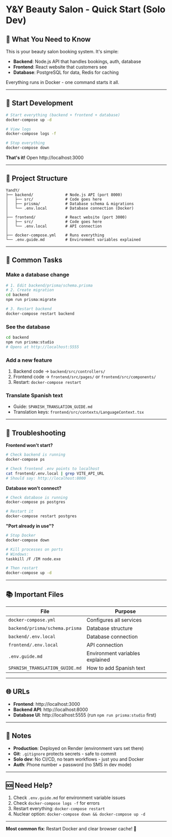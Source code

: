 # Y&Y Beauty Salon - Quick Start (Solo Dev)

## 🎯 What You Need to Know

This is your beauty salon booking system. It's simple:
- **Backend**: Node.js API that handles bookings, auth, database
- **Frontend**: React website that customers see
- **Database**: PostgreSQL for data, Redis for caching

Everything runs in Docker - one command starts it all.

---

## 🚀 Start Development

```bash
# Start everything (backend + frontend + database)
docker-compose up -d

# View logs
docker-compose logs -f

# Stop everything
docker-compose down
```

**That's it!** Open http://localhost:3000

---

## 📁 Project Structure

```
YandY/
├── backend/              # Node.js API (port 8000)
│   ├── src/              # Code goes here
│   ├── prisma/           # Database schema & migrations
│   └── .env.local        # Database connection (Docker)
│
├── frontend/             # React website (port 3000)
│   ├── src/              # Code goes here
│   └── .env.local        # API connection
│
├── docker-compose.yml    # Runs everything
└── .env.guide.md         # Environment variables explained
```

---

## 🔧 Common Tasks

### Make a database change
```bash
# 1. Edit backend/prisma/schema.prisma
# 2. Create migration
cd backend
npm run prisma:migrate

# 3. Restart backend
docker-compose restart backend
```

### See the database
```bash
cd backend
npm run prisma:studio
# Opens at http://localhost:5555
```

### Add a new feature
1. Backend code → `backend/src/controllers/`
2. Frontend code → `frontend/src/pages/` or `frontend/src/components/`
3. Restart: `docker-compose restart`

### Translate Spanish text
- Guide: `SPANISH_TRANSLATION_GUIDE.md`
- Translation keys: `frontend/src/contexts/LanguageContext.tsx`

---

## 🐛 Troubleshooting

**Frontend won't start?**
```bash
# Check backend is running
docker-compose ps

# Check frontend .env points to localhost
cat frontend/.env.local | grep VITE_API_URL
# Should say: http://localhost:8000
```

**Database won't connect?**
```bash
# Check database is running
docker-compose ps postgres

# Restart it
docker-compose restart postgres
```

**"Port already in use"?**
```bash
# Stop Docker
docker-compose down

# Kill processes on ports
# Windows:
taskkill /F /IM node.exe

# Then restart
docker-compose up -d
```

---

## 📚 Important Files

| File | Purpose |
|------|---------|
| `docker-compose.yml` | Configures all services |
| `backend/prisma/schema.prisma` | Database structure |
| `backend/.env.local` | Database connection |
| `frontend/.env.local` | API connection |
| `.env.guide.md` | Environment variables explained |
| `SPANISH_TRANSLATION_GUIDE.md` | How to add Spanish text |

---

## 🌐 URLs

- **Frontend**: http://localhost:3000
- **Backend API**: http://localhost:8000
- **Database UI**: http://localhost:5555 (run `npm run prisma:studio` first)

---

## 📝 Notes

- **Production**: Deployed on Render (environment vars set there)
- **Git**: `.gitignore` protects secrets - safe to commit
- **Solo dev**: No CI/CD, no team workflows - just you and Docker
- **Auth**: Phone number + password (no SMS in dev mode)

---

## 🆘 Need Help?

1. Check `.env.guide.md` for environment variable issues
2. Check `docker-compose logs -f` for errors
3. Restart everything: `docker-compose restart`
4. Nuclear option: `docker-compose down && docker-compose up -d`

---

**Most common fix**: Restart Docker and clear browser cache! 🔄
